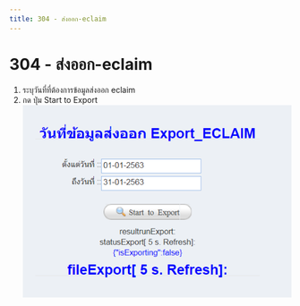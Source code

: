 ```yaml
---
title: 304 - ส่งออก-eclaim
---
```


# 304 - ส่งออก-eclaim

1. ระบุวันที่ที่ต้องการข้อมูลส่งออก eclaim
2. กด ปุ่ม Start to Export
![Logo](./img/image304-1.png)


 
 